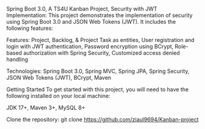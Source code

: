 Spring Boot 3.0, A TS4U Kanban Project, Security with JWT Implementation:
This project demonstrates the implementation of security using Spring Boot 3.0
and JSON Web Tokens (JWT). It includes the following features:

Features:
Project, Backlog, & Project Task as entities,
User registration and login with JWT authentication,
Password encryption using BCrypt,
Role-based authorization with Spring Security,
Customized access denied handling

Technologies:
Spring Boot 3.0,
Spring MVC,
Spring JPA,
Spring Security,
JSON Web Tokens (JWT),
BCrypt,
Maven

Getting Started
To get started with this project, you will need to have the following installed on your local machine:

JDK 17+,
Maven 3+,
MySQL 8+

Clone the repository: git clone https://github.com/ziaul9694/Kanban-project
